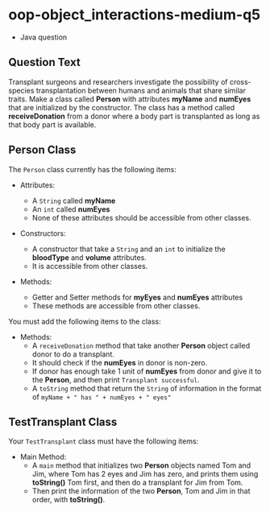 # oop-object_interactions-medium-q5

- Java question

## Question Text

Transplant surgeons and researchers investigate the possibility of cross-species transplantation between humans and
animals that share similar traits. Make a class called **Person** with attributes **myName** and **numEyes** that are
initialized by the constructor. The class has a method called **receiveDonation** from a donor where a body part is
transplanted as long as that body part is available.

## Person Class

The `Person` class currently has the following items:

- Attributes:
    - A `String` called **myName**
    - An `int` called **numEyes**
    - None of these attributes should be accessible from other classes.

- Constructors:
    - A constructor that take a `String` and an `int` to initialize the **bloodType** and **volume** attributes.
    - It is accessible from other classes.

- Methods:
    - Getter and Setter methods for **myEyes** and **numEyes** attributes
    - These methods are accessible from other classes.

You must add the following items to the class:

- Methods:
    - A `receiveDonation` method that take another **Person** object called donor to do a transplant.
    - It should check if the **numEyes** in donor is non-zero.
    - If donor has enough take 1 unit of **numEyes** from donor
      and give it to the **Person**, and then print `Transplant successful`.
    - A `toString` method that return the `String` of information in the format
      of `myName + " has " + numEyes + " eyes"`

## TestTransplant Class

Your `TestTransplant` class must have the following items:

- Main Method:
    - A `main` method that initializes two **Person** objects named Tom and Jim, where Tom has 2 eyes and Jim has zero, and prints
      them using **toString()** Tom first, and then do a transplant for Jim from Tom.
    - Then print the information of the two **Person**, Tom and Jim in that order, with **toString()**.